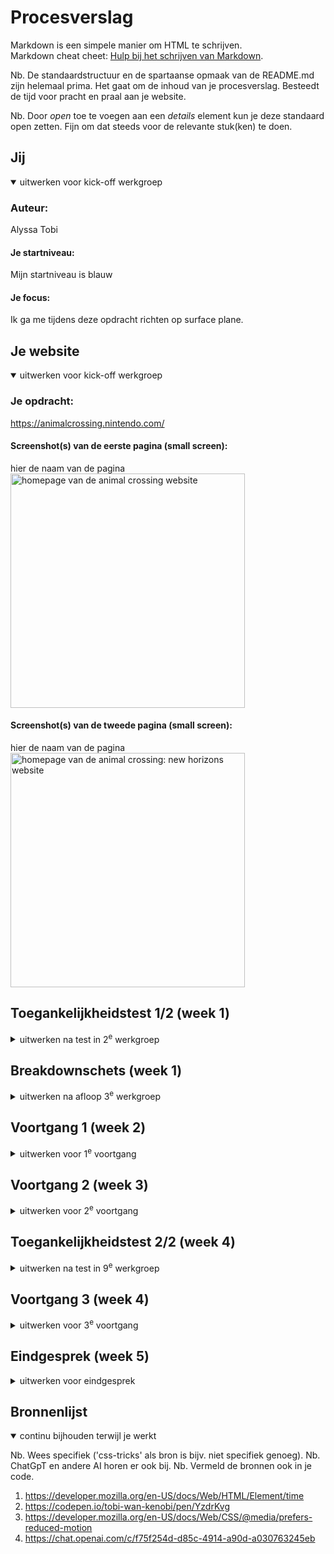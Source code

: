 # Procesverslag
Markdown is een simpele manier om HTML te schrijven.  
Markdown cheat cheet: [Hulp bij het schrijven van Markdown](https://github.com/adam-p/markdown-here/wiki/Markdown-Cheatsheet).

Nb. De standaardstructuur en de spartaanse opmaak van de README.md zijn helemaal prima. Het gaat om de inhoud van je procesverslag. Besteedt de tijd voor pracht en praal aan je website.

Nb. Door *open* toe te voegen aan een *details* element kun je deze standaard open zetten. Fijn om dat steeds voor de relevante stuk(ken) te doen.





## Jij

<details open>
  <summary>uitwerken voor kick-off werkgroep</summary>

  ### Auteur:
  Alyssa Tobi

  #### Je startniveau:
  Mijn startniveau is blauw

  #### Je focus:
  Ik ga me tijdens deze opdracht richten op surface plane.
 
</details>





## Je website

<details open>
  <summary>uitwerken voor kick-off werkgroep</summary>

  ### Je opdracht:
  https://animalcrossing.nintendo.com/

  #### Screenshot(s) van de eerste pagina (small screen): 
  hier de naam van de pagina  
  <img src="readme-images/animalCrossing-home1.jpg" width="375px" alt="homepage van de animal crossing website">

  #### Screenshot(s) van de tweede pagina (small screen):
  hier de naam van de pagina  
  <img src="readme-images/animalCrossing-2ePagina.jpg" width="375px" alt="homepage van de animal crossing: new horizons website">
 
</details>



## Toegankelijkheidstest 1/2 (week 1)

<details>
  <summary>uitwerken na test in 2<sup>e</sup> werkgroep</summary>

  ### Bevindingen
  Lijst met je bevindingen die in de test naar voren kwamen:
   Ik heb de checklist doorlopen en kwam erachter dat mijn site best goed scoorde. De pagina's die ik na wil maken hebben niet echt punten waar je tegenaan loopt qua toegankelijkheid als je bijvoorbeeld kijkt naar kleurenblind zijn of andere beperkingen qua zicht. Voor de rest was de lay-out zelf in mijn ogen ook toegankelijk op zowel desktop als mobiele versie.
</details>



## Breakdownschets (week 1)

<details>
  <summary>uitwerken na afloop 3<sup>e</sup> werkgroep</summary>

  ### de hele pagina: 
  <img src="readme-images/breakdownschets.jpg" width="375px" alt="breakdown van de hele pagina">

  ### dynamisch deel (bijv menu): 
  <img src="readme-images/dummy-plaatje.jpg" width="375px" alt="breakdown van een dynamisch deel">

  ### wellicht nog een dynamisch deel (bijv filter): 
  <img src="readme-images/dummy-plaatje.jpg" width="375px" alt="breakdown van nog een dynamisch deel">

</details>





## Voortgang 1 (week 2)

<details>
  <summary>uitwerken voor 1<sup>e</sup> voortgang</summary>

  ### Stand van zaken
  hier dit ging goed & dit was lastig (neem ook screenshots op van delen van je website en code)


  ### Agenda voor meeting
  samen met je groepje opstellen

  | student 1      | student 2          | student 3    | student 4        |
  | ---            | ---                | ---          | ---              |
  | dit bespreken  | en dit             | en ik dit    | en dan ik dat    |
  | en dat ook nog | dit als er tijd is | nog een punt | dit wil ik zeker |
  | ...            | ...                | ...          | ...              |


  ### Verslag van meeting
  hier na afloop snel de uitkomsten van de meeting vastleggen

  - punt 1
  - punt 2
  - nog een punt
  - ...

</details>





## Voortgang 2 (week 3)

<details>
  <summary>uitwerken voor 2<sup>e</sup> voortgang</summary>

  ### Stand van zaken
  hier dit ging goed & dit was lastig (neem ook screenshots op van delen van je website en code)


  ### Agenda voor meeting
  samen met je groepje opstellen

  | student 1      | student 2          | student 3    | student 4        |
  | ---            | ---                | ---          | ---              |
  | dit bespreken  | en dit             | en ik dit    | en dan ik dat    |
  | en dat ook nog | dit als er tijd is | nog een punt | dit wil ik zeker |
  | ...            | ...                | ...          | ...              |


  ### Verslag van meeting
  hier na afloop snel de uitkomsten van de meeting vastleggen

  - punt 1
  - punt 2
  - nog een punt
- ...

</details>





## Toegankelijkheidstest 2/2 (week 4)

<details>
  <summary>uitwerken na test in 9<sup>e</sup> werkgroep</summary>

  ### Bevindingen
  Lijst met je bevindingen die in de test naar voren kwamen (geef ook aan wat er verbeterd is):
  Leest alles voor maar onderscheid geen elementen. Hij leest alles aan één stuk door waardoor alles een groot stuk lijkt. Je hebt dus niet in de gaten wat precies bij wat hoort. Bij de eerste pagina heb ik buttons gebruikt voor het gedeelte waar je de verjaardagen kan zien per dag. Daar leest hij wel knop voor maar ook wat er in de knop te zien is. Echter wordt er niet gezegd waarvoor deze dient. Wat me ook opviel was dat hij elke link bezocht, link noemde. Voor de rest vind ik het lastig om te oordelen of alles duidelijk gestructureerd is voor een blind persoon besef ik me nu. Ik heb geprobeerd de meeste stukken aan te duiden met een h2, maar sommige stukken hadden in de originele versie ook geen titel als het waren.  

</details>





## Voortgang 3 (week 4)

<details>
  <summary>uitwerken voor 3<sup>e</sup> voortgang</summary>

  ### Stand van zaken
  hier dit ging goed & dit was lastig (neem ook screenshots op van delen van je website en code)


  ### Agenda voor meeting
  samen met je groepje opstellen

  | student 1      | student 2          | student 3    | student 4        |
  | ---            | ---                | ---          | ---              |
  | dit bespreken  | en dit             | en ik dit    | en dan ik dat    |
  | en dat ook nog | dit als er tijd is | nog een punt | dit wil ik zeker |
  | ...            | ...                | ...          | ...              |


  ### Verslag van meeting
  hier na afloop snel de uitkomsten van de meeting vastleggen

  - punt 1
  - punt 2
  - nog een punt
  - ...

</details>





## Eindgesprek (week 5)

<details>
  <summary>uitwerken voor eindgesprek</summary>

  ### Je uitkomst - karakteristiek screenshots:
  <img src="readme-images/dummy-plaatje.jpg" width="375px" alt="uitomst opdracht 1">


  ### Dit ging goed/Heb ik geleerd: 
  Korte omschrijving met plaatjes

  # 1. de algemene vormgeving van de site:
  Het was even weer opfrissen, maar uiteindelijk ging het positioneren en vormgeven best wel goed. Ik merk dat ik vergeleken de vorige programmeer vakken qua styling wel een stukje vooruit ben gegaan. Ik heb nu veel beter leren positioneren door veel te oefenen en dingen te proberen en dat heeft uiteindelijk wel goed uitgepakt vind ik. 
  
  # 2. hamburger menu:
  Ik vond dit in een vorige opdracht erg moeilijk, maar nu begreep ik het helemaal en vond ik het eigenlijk best makkelijk. Ik had het niet in een keer, maar dat kwam door die kleine foutjes die je snel over het hoofd ziet. Ik heb er dus wel lang aan gezeten, maar ik begrijp hem nu wel helemaal!
  <img src="readme-images/menuGoodSoup.jpegg" width="375px" alt="top">


  ### Dit was lastig/Is niet gelukt:
  Korte omschrijving met plaatjes:
  
  # 1. reduce motion button:
  Ik wilde eerst een reduce motion knop op mijn site zelf maken maar dat was me uiteindelijk niet gelukt. Ik heb de knoppen we gemaakt, maar het lukte me niet om deze actief te maken. Ik heb daar dus uiteindelijk de andere reduce motion optie gebruikt vanuit je instellingen en dat werkte wel.
  <img src="readme-images/reduceMotionFailure.jpeg" width="375px" alt="bummer">

  # 2. Scroll animatie:
  Ik wilde net als in het origineel dat mijn content zou verschijnen wanneer je de content op het scherm had bereikt. Dit wilde ik doen met keyframes en dan aansporen met javascript. Ik heb verschillende tutorials gevolgd en niks wilde werken... Ik had uiteindelijk wel een werkende animatie op de betreffende onderdelen, maar mijn content wilde op geen enkele manier blijven staan dus daar had ik ook niet veel aan. 
   <img src="readme-images/animatieSlideUpFailure.jpeg" width="375px" alt="bummer">
    <img src="readme-images/scrollCodeFailure.jpeg" width="375px" alt="bummer">

  # 3. interactief verjaardag gedeelte:  
  Ik wilde hier dat als je op de knoppen zou drukken dat er informatie van een andere verjaardag zou komen te staan. Ik ben vergeten om de code vast te leggen, maar ik gok dat ik een klein typefoutje over het hoofd heb gezien... Ik had net niet genoeg tijd om hier nog langer aan te werken, dus heb ik dat helaas moeten laten gaan. 
  <img src="readme-images/verjaardagSnippet.jpeg" width="375px" alt="bummer">

</details>





## Bronnenlijst

<details open>
  <summary>continu bijhouden terwijl je werkt</summary>

  Nb. Wees specifiek ('css-tricks' als bron is bijv. niet specifiek genoeg). 
  Nb. ChatGpT en andere AI horen er ook bij.
  Nb. Vermeld de bronnen ook in je code.

  1. https://developer.mozilla.org/en-US/docs/Web/HTML/Element/time
  2. https://codepen.io/tobi-wan-kenobi/pen/YzdrKvg
  3. https://developer.mozilla.org/en-US/docs/Web/CSS/@media/prefers-reduced-motion
  4. https://chat.openai.com/c/f75f254d-d85c-4914-a90d-a030763245eb


</details>